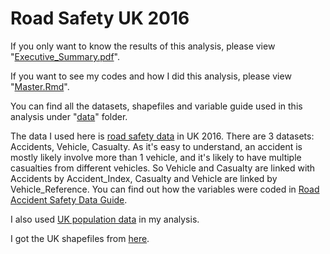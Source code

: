 # Road Safety UK 2016

If you only want to know the results of this analysis, please view "[Executive_Summary.pdf](https://github.com/daiyang94815/Road-Safety-UK-2016/blob/master/Executive_Summary.pdf)".

If you want to see my codes and how I did this analysis, please view "[Master.Rmd](https://github.com/daiyang94815/Road-Safety-UK-2016/blob/master/Master.Rmd)".

You can find all the datasets, shapefiles and variable guide used in this analysis under "[data](https://github.com/daiyang94815/Road-Safety-UK-2016/tree/master/data)" folder.

The data I used here is [road safety data](https://data.gov.uk/dataset/road-accidents-safety-data) in UK 2016. There are 3 datasets: Accidents, Vehicle, Casualty. As it's easy to understand, an accident is mostly likely involve more than 1 vehicle, and it's likely to have multiple casualties from different vehicles. So Vehicle and Casualty are linked with Accidents by Accident_Index, Casualty and Vehicle are linked by Vehicle_Reference. You can find out how the variables were coded in [Road Accident Safety Data Guide](https://github.com/daiyang94815/Road-Safety-UK-2016/blob/master/data/Road%20Accident%20Safety%20Data%20Guide.xls).

I also used [UK population data](https://www.ons.gov.uk/peoplepopulationandcommunity/populationandmigration/populationestimates/timeseries/gbpop/pop) in my analysis.

I got the UK shapefiles from [here](http://geoportal.statistics.gov.uk/datasets/local-authority-districts-december-2016-full-clipped-boundaries-in-great-britain).
